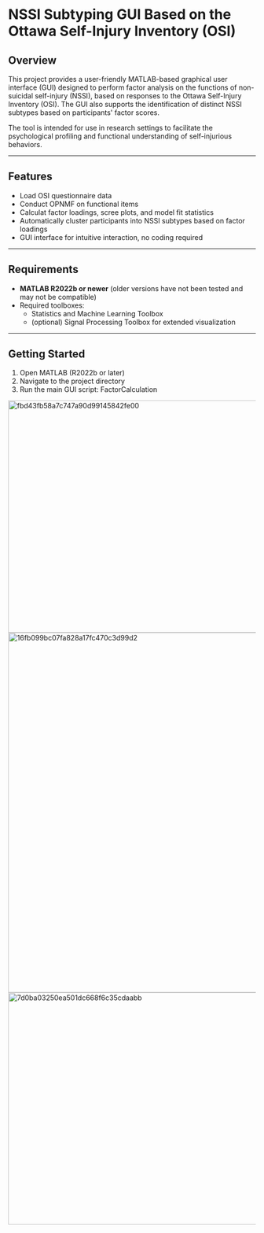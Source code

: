 # NSSI Subtyping GUI Based on the Ottawa Self-Injury Inventory (OSI)

## Overview

This project provides a user-friendly MATLAB-based graphical user interface (GUI) designed to perform factor analysis on the functions of non-suicidal self-injury (NSSI), based on responses to the Ottawa Self-Injury Inventory (OSI). The GUI also supports the identification of distinct NSSI subtypes based on participants' factor scores.

The tool is intended for use in research settings to facilitate the psychological profiling and functional understanding of self-injurious behaviors.

---

## Features

- Load OSI questionnaire data 
- Conduct OPNMF on functional items
- Calculat factor loadings, scree plots, and model fit statistics
- Automatically cluster participants into NSSI subtypes based on factor loadings
- GUI interface for intuitive interaction, no coding required

---

## Requirements

- **MATLAB R2022b or newer** (older versions have not been tested and may not be compatible)
- Required toolboxes:
  - Statistics and Machine Learning Toolbox
  - (optional) Signal Processing Toolbox for extended visualization

---

## Getting Started

1. Open MATLAB (R2022b or later)
2. Navigate to the project directory
3. Run the main GUI script:
   FactorCalculation
<img width="669" height="472" alt="fbd43fb58a7c747a90d99145842fe00" src="https://github.com/user-attachments/assets/b4807d06-48bf-4dab-8d5e-c5086ab31cb7" />
<img width="771" height="732" alt="16fb099bc07fa828a17fc470c3d99d2" src="https://github.com/user-attachments/assets/3d403741-23a7-4a5f-9fe5-020cc272b5ca" />
<img width="514" height="472" alt="7d0ba03250ea501dc668f6c35cdaabb" src="https://github.com/user-attachments/assets/0647266d-5314-4003-8af7-9c94efecd571" />

